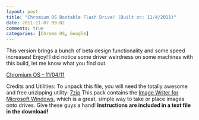 ```yaml
---
layout: post
title: "Chromium OS Bootable Flash Drive! (Built on: 11/4/2011)"
date: 2011-11-07 09:02
comments: true
categories: [Chrome OS, Google]
---
```


This version brings a bunch of beta design functionality and some speed increases! Enjoy!
I did notice some driver weirdness on some machines with this build, let me know what you find out.

[Chromium OS - 11/04/11](http://dl.dropbox.com/u/860936/Code/Chrome%20OS%20-%20110411.7z)

Credits and Utilities:
To unpack this file, you will need the totally awesome and free unzipping utility: [7zip](http://www.7-zip.org/)
This pack contains the [Image Writer for Microsoft Windows](https://launchpad.net/win32-image-writer), which is a great, simple way to take or place images onto drives. Give these guys a hand!
**Instructions are included in a text file in the download!**